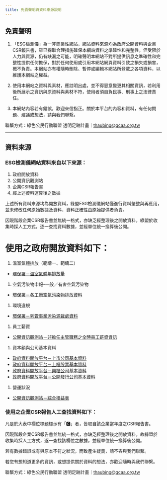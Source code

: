 ```yaml
---
title: 免責聲明與資料來源說明
---
```


## 免責聲明

1. 「ESG檢測儀」為一非商業性網站，網站資料來源均為政府公開資料與企業CSR報告書，雖已採取合理措施確保本網站資料之準確性和完整性，但受限於人力與資源，仍有缺漏之可能，明確聲明本網站不對所提供訊息之準確性和完整性提供任何擔保，對於任何使用或引用本網站網頁資料引致之損失或損害，概不負責。本網站亦有權隨時刪除、暫停或編輯本網站所登載之各項資料，以維護本網站之權益。

1. 使用本網站之資料與素材，應註明出處，並不得惡意變更其相關資訊，若利用後所展示之資訊與原資料與素材不符，使用者須自負民事、刑事上之法律責任。

1. 本網站內容若有錯誤，歡迎來信指正。關於本平台的內容和資料，有任何問題、建議或想法，請與我們聯繫。

聯繫方式：綠色公民行動聯盟 透明足跡計畫｜thaubing@gcaa.org.tw

----

## 資料來源

### ESG檢測儀網站資料來自以下來源：
1. 政府開放資料
2. 公開資訊觀測站
3. 企業CSR報告書
4. 經上述資料運算後之數據

上述所有資料來源均為開放資料，綠盟ESG檢測儀網站僅進行資料彙整與再應用，並未修改任何原始數據及資料，資料正確性由原始提供者負責。

因現階段企業CSR報告書並無統一格式，亦缺乏經整理後之開放資料，綠盟於收集時採人工方式，逐一查找資料數據，並經單位統一換算後公開。

# 使用之政府開放資料如下：
1. 溫室氣體排放（範疇一、範疇二）
- [環保署－溫室氣體年排放量](https://data.epa.gov.tw/dataset/detail/GHG_P_01)

1. 空氣污染物申報-一般／有害空氣污染物
- [環保署－各工廠空氣污染物排放資料](https://data.epa.gov.tw/dataset/detail/EMS_P_08)

1. 環境違規
- [環保署－列管事業污染源裁處資料](https://data.epa.gov.tw/dataset/detail/EMS_P_46)

1. 員工薪資
- [公開資訊觀測站－非擔任主管職務之全時員工薪資資訊](https://mops.twse.com.tw/mops/web/t100sb15)

1. 資本額與公司基本資料
- [政府資料開放平台－上市公司基本資料](https://data.gov.tw/dataset/18419)
- [政府資料開放平台－上櫃股票基本資料](https://data.gov.tw/dataset/25036)
- [政府資料開放平台－興櫃公司基本資料](https://data.gov.tw/dataset/28568)
- [政府資料開放平台－公開發行公司基本資料](https://data.gov.tw/dataset/28567)

1. 營運狀況
- [公開資訊觀測站－綜合損益表](https://mops.twse.com.tw/mops/web/t163sb04)

### 使用之企業CSR報告人工查找資料如下：
凡是於大表中欄位標題標示有「🅲」者，皆取自該企業當年度之CSR報告書。

因現階段企業CSR報告書並無統一格式，亦缺乏經整理後之開放資料，故綠盟於收集時採人工方式，逐一查找該欄位之數據，並經單位統一換算後公開。

若有數據錯誤或有與原本不符之狀況，而致產生疑義，請不吝與我們聯繫。

若您有想知道更多的資訊，或想提供關於資料的想法，亦歡迎隨時與我們聯繫。

聯繫方式：綠色公民行動聯盟 透明足跡計畫｜thaubing@gcaa.org.tw
